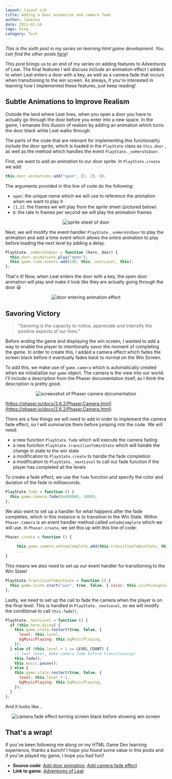 ```yaml
---
layout: layout.njk
title: Adding a door animation and camera fade
author: Janessa
date: 2021-01-16
tags: blog
category: Tech
---
```


_This is the sixth post in my series on learning html game development. You can find the other posts [here](https://www.janessatran.com/tags/#game-dev)!_

This post brings us to an end of my series on adding features to Adventures of Leat. The final features I will discuss include an animation effect I added to when Leat enters a door with a key, as well as a camera fade that occurs when transitioning to the win screen. As always, if you're interested in learning how I implemented these features, just keep reading!

## Subtle Animations to Improve Realism

Outside the land where Leat lives, when you open a door you have to actually go through the door before you enter into a new space. In the game, I emanate this illusion of realism by adding an animation which turns the door black while Leat walks through.

The parts of the code that are relevant for implementing this functionality include the door sprite, which is loaded in the `PlayState` class as `this.door` , as well as the method which handles the event `PlayState._onHeroVsDoor`.

First, we want to add an animation to our door sprite. In `PlayState.create` we add:

```js
this.door.animations.add("open", [1, 2], 8);
```

The arguments provided in this line of code do the following:

- `open`: the unique name which we will use to reference the animation when we want to play it
- `[1,2]`: the frames we will play from the sprite sheet (pictured below)
- `8`: the rate in frames per second we will play the animation frames

<center><img src="https://i.imgur.com/MGkFN8t.png" alt="sprite sheet of door"></center>

Next, we will modify the event handler `PlayState._onHeroVsDoor` to play the animation and add a time event which allows the entire animation to play before loading the next level by adding a delay.

```js
PlayState._onHeroVsDoor = function (hero, door) {
  this.door.animations.play("open");
  this.game.time.events.add(100, this._nextLevel, this);
};
```

That's it! Now, when Leat enters the door with a key, the open door animation will play and make it look like they are actually going through the door 😃

<center><img src="https://i.imgur.com/1Af2fQ2.gif" alt="door entering animation effect"></center>

## Savoring Victory

> "Savoring is the capacity to notice, appreciate and intensify the positive aspects of our lives."

Before ending the game and displaying the win screen, I wanted to add a way to enable the player to intentionally savor the moment of completing the game. In order to create this, I added a camera effect which fades the screen black before it eventually fades back to normal on the Win Screen.

To add this, we make use of `game.camera` which is automatically created when we initiatialize our `game` object. The camera is the view into our world. I'll include a description from the Phaser documentation itself, as I think the description is pretty good.

<center><img src="https://i.imgur.com/8qOG4aK.png" alt="screenshot of Phaser camera documentation"></center>

[https://phaser.io/docs/2.6.2/Phaser.Camera.html](https://phaser.io/docs/2.6.2/Phaser.Camera.html)

There are a few things we will need to add in order to implement the camera fade effect, so I will summarize them before jumping into the code. We will need:

- a new function `PlayState.fade` which will execute the camera fading
- a new function `PlayState.transitionToWinState` which will handle the change in state to the win state
- a modification to `PlayState.create` to handle the fade completion
- a modification to `PlayState._nextLevel` to call our fade function if the player has completed all the levels

To create a fade effect, we use the `fade` function and specify the color and duration of the fade in milliseconds.

```js
PlayState.fade = function () {
  this.game.camera.fade(0x000000, 2000);
};
```

We also want to set up a handler for what happens after the fade completes, which in this instance is to transition to the Win State. Within `Phaser.Camera` is an event handler method called `onFadeComplete` which we will use. In `Phaser.create`, we set this up with this line of code:

```js
Phaser.create = function () {
     ...
     this.game.camera.onFadeComplete.add(this.transitionToWinState, this);
     ...
}
```

This means we also need to set up our event handler for transitioning to the Win State!

```js
PlayState.transitionToWinState = function () {
  this.game.state.start("win", true, false, { coins: this.coinPickupCount });
};
```

Lastly, we need to set up the call to fade the camera when the player is on the final level. This is handled in `PlayState._nextLevel`, so we will modify the conditional to call `this.fade()`.

```js
PlayState._nextLevel = function () {
  if (this.hero.dying) {
    this.game.state.restart(true, false, {
      level: this.level,
      bgMusicPlaying: this.bgMusicPlaying,
    });
  } else if (this.level + 1 == LEVEL_COUNT) {
    // last level, make camera fade before transitioning!
    this.fade();
    this.music.pause();
  } else {
    this.game.state.restart(true, false, {
      level: this.level + 1,
      bgMusicPlaying: this.bgMusicPlaying,
    });
  }
};
```

And it looks like...

<center><img src="https://i.imgur.com/G1QUHLw.gif" alt="camera fade effect turning screen black before showing win screen"></center>

## That's a wrap!

If you've been following me along on my HTML Game Dev learning experience, thanks a bunch! I hope you found some value in this posts and if you've played my game, I hope you had fun!!

- **Source code**: [Add door animation](https://github.com/janessatran/html5game/commit/78fcdc69c6aaa19d45f799575a2c6f1dc19f35a8); [Add camera fade effect](https://github.com/janessatran/html5game/commit/98d7316d3d8c0fa63fb2d887c0f2e2ae46a134aa)
- **Link to game**: [Adventures of Leat](https://janessatran.github.io/html5game/)
